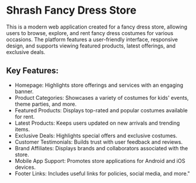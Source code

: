 # Shrash Fancy Dress Store
This is a modern web application created for a fancy dress store, allowing users to browse, explore, and rent fancy dress costumes for various occasions. The platform features a user-friendly interface, responsive design, and supports viewing featured products, latest offerings, and exclusive deals.
## Key Features:
- Homepage: Highlights store offerings and services with an engaging banner.
- Product Categories: Showcases a variety of costumes for kids' events, theme parties, and more.
- Featured Products: Displays top-rated and popular costumes available for rent.
- Latest Products: Keeps users updated on new arrivals and trending items.
- Exclusive Deals: Highlights special offers and exclusive costumes.
- Customer Testimonials: Builds trust with user feedback and reviews.
- Brand Affiliates: Displays brands and collaborators associated with the store.
- Mobile App Support: Promotes store applications for Android and iOS devices.
- Footer Links: Includes useful links for policies, social media, and more."
